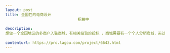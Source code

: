 ```yaml
---                
layout: post       
title: 全国性的电商设计
                                招募中
           
description: 
想做一个全国地区的多商户入驻商城，有相关经验的投标 ，商城需要有一个个人分销商城，买过的东西后，买家能够把该商品变为卖品放到自己店铺，其他的就是跟一般的多商户的商城一样，商家申请入驻、上下架产品、在线物流信息的更新等
     
contenturl: https://pro.lagou.com/project/6643.html      
---                 
```

